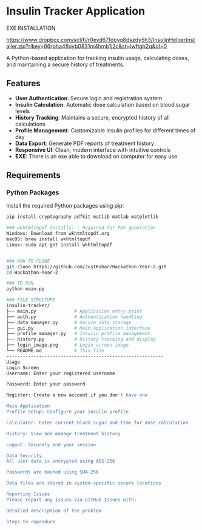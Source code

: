 # Insulin Tracker Application

EXE INSTALLATION

https://www.dropbox.com/scl/fi/r0evd67fdoyq8dszdy5h3/InsulinHelperInstaller.zip?rlkey=66rpha4floyb0831m4hmb1j2c&st=lwftgh2q&dl=0

A Python-based application for tracking insulin usage, calculating doses, and maintaining a secure history of treatments.

## Features
- **User Authentication**: Secure login and registration system
- **Insulin Calculation**: Automatic dose calculation based on blood sugar levels
- **History Tracking**: Maintains a secure, encrypted history of all calculations
- **Profile Management**: Customizable insulin profiles for different times of day
- **Data Export**: Generate PDF reports of treatment history
- **Responsive UI**: Clean, modern interface with intuitive controls
- **EXE**: There is an exe able to download on computer for easy use

## Requirements

### Python Packages
Install the required Python packages using pip:
```bash
pip install cryptography pdfkit matlib matlab matplotlib

### wkhtmltopdf Installs: : Required for PDF generation
Windows: Download from wkhtmltopdf.org
macOS: brew install wkhtmltopdf
Linux: sudo apt-get install wkhtmltopdf


### HOW TO CLONE
git clone https://github.com/JustKohar/Hackathon-Year-2.git
cd Hackathon-Year-2

### TO RUN
python main.py

### FILE STRUCTURE
insulin-tracker/
├── main.py              # Application entry point
├── auth.py              # Authentication handling
├── data_manager.py      # Secure data storage
├── gui.py               # Main application interface
├── profile_manager.py   # Insulin profile management
├── history.py           # History tracking and display
├── login_image.png      # Login screen image
└── README.md            # This file
----------------------------------------------------------
Usage
Login Screen
Username: Enter your registered username

Password: Enter your password

Register: Create a new account if you don't have one

Main Application
Profile Setup: Configure your insulin profile

Calculator: Enter current blood sugar and time for dose calculation

History: View and manage treatment history

Logout: Securely end your session

Data Security
All user data is encrypted using AES-256

Passwords are hashed using SHA-256

Data files are stored in system-specific secure locations

Reporting Issues
Please report any issues via GitHub Issues with:

Detailed description of the problem

Steps to reproduce
